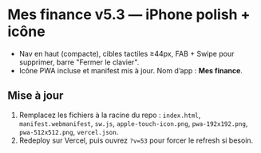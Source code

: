 
# Mes finance v5.3 — iPhone polish + icône

- Nav en haut (compacte), cibles tactiles ≥44px, FAB + Swipe pour supprimer, barre "Fermer le clavier".
- Icône PWA incluse et manifest mis à jour. Nom d’app : **Mes finance**.

## Mise à jour
1) Remplacez les fichiers à la racine du repo : `index.html`, `manifest.webmanifest`, `sw.js`, `apple-touch-icon.png`, `pwa-192x192.png`, `pwa-512x512.png`, `vercel.json`.
2) Redeploy sur Vercel, puis ouvrez `?v=53` pour forcer le refresh si besoin.
